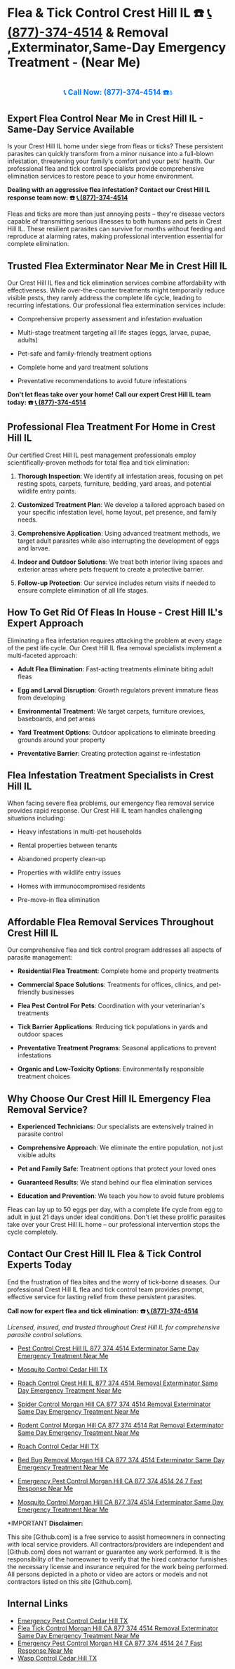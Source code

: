 # Flea & Tick Control Crest Hill IL ☎️ [📞 (877)-374-4514](https://pest-control-4514.netlify.app) & Removal ,Exterminator,Same-Day Emergency Treatment - (Near Me) 
# 

<p align="center" style="font-size: 1.2em; font-weight: bold; margin: 20px 0;">
  <a href="https://pest-control-4514.netlify.app" target="_blank" style="color: #007BFF; text-decoration: none;">📞 Call Now: (877)-374-4514 ☎️💧</a>
</p>

## Expert Flea Control Near Me in Crest Hill IL - Same-Day Service Available

Is your Crest Hill IL home under siege from fleas or ticks? These persistent parasites can quickly transform from a minor nuisance into a full-blown infestation, threatening your family's comfort and your pets' health. Our professional flea and tick control specialists provide comprehensive elimination services to restore peace to your home environment.

**Dealing with an aggressive flea infestation? Contact our Crest Hill IL response team now: ☎️ [📞 (877)-374-4514](https://pest-control-4514.netlify.app)**

Fleas and ticks are more than just annoying pests – they're disease vectors capable of transmitting serious illnesses to both humans and pets in Crest Hill IL. These resilient parasites can survive for months without feeding and reproduce at alarming rates, making professional intervention essential for complete elimination.

## Trusted Flea Exterminator Near Me in Crest Hill IL

Our Crest Hill IL flea and tick elimination services combine affordability with effectiveness. While over-the-counter treatments might temporarily reduce visible pests, they rarely address the complete life cycle, leading to recurring infestations. Our professional flea extermination services include:

- Comprehensive property assessment and infestation evaluation  

- Multi-stage treatment targeting all life stages (eggs, larvae, pupae, adults)  

- Pet-safe and family-friendly treatment options  

- Complete home and yard treatment solutions  

- Preventative recommendations to avoid future infestations  

**Don't let fleas take over your home! Call our expert Crest Hill IL team today: ☎️ [📞 (877)-374-4514](https://pest-control-4514.netlify.app)**

## Professional Flea Treatment For Home in Crest Hill IL

Our certified Crest Hill IL pest management professionals employ scientifically-proven methods for total flea and tick elimination:

1. **Thorough Inspection**: We identify all infestation areas, focusing on pet resting spots, carpets, furniture, bedding, yard areas, and potential wildlife entry points.  

2. **Customized Treatment Plan**: We develop a tailored approach based on your specific infestation level, home layout, pet presence, and family needs.  

3. **Comprehensive Application**: Using advanced treatment methods, we target adult parasites while also interrupting the development of eggs and larvae.  

4. **Indoor and Outdoor Solutions**: We treat both interior living spaces and exterior areas where pets frequent to create a protective barrier.  

5. **Follow-up Protection**: Our service includes return visits if needed to ensure complete elimination of all life stages.  

## How To Get Rid Of Fleas In House - Crest Hill IL's Expert Approach

Eliminating a flea infestation requires attacking the problem at every stage of the pest life cycle. Our Crest Hill IL flea removal specialists implement a multi-faceted approach:

- **Adult Flea Elimination**: Fast-acting treatments eliminate biting adult fleas  

- **Egg and Larval Disruption**: Growth regulators prevent immature fleas from developing  

- **Environmental Treatment**: We target carpets, furniture crevices, baseboards, and pet areas  

- **Yard Treatment Options**: Outdoor applications to eliminate breeding grounds around your property  

- **Preventative Barrier**: Creating protection against re-infestation  

## Flea Infestation Treatment Specialists in Crest Hill IL

When facing severe flea problems, our emergency flea removal service provides rapid response. Our Crest Hill IL team handles challenging situations including:

- Heavy infestations in multi-pet households  

- Rental properties between tenants  

- Abandoned property clean-up  

- Properties with wildlife entry issues  

- Homes with immunocompromised residents  

- Pre-move-in flea elimination  

## Affordable Flea Removal Services Throughout Crest Hill IL

Our comprehensive flea and tick control program addresses all aspects of parasite management:

- **Residential Flea Treatment**: Complete home and property treatments  

- **Commercial Space Solutions**: Treatments for offices, clinics, and pet-friendly businesses  

- **Flea Pest Control For Pets**: Coordination with your veterinarian's treatments  

- **Tick Barrier Applications**: Reducing tick populations in yards and outdoor spaces  

- **Preventative Treatment Programs**: Seasonal applications to prevent infestations  

- **Organic and Low-Toxicity Options**: Environmentally responsible treatment choices  

## Why Choose Our Crest Hill IL Emergency Flea Removal Service?

- **Experienced Technicians**: Our specialists are extensively trained in parasite control  

- **Comprehensive Approach**: We eliminate the entire population, not just visible adults  

- **Pet and Family Safe**: Treatment options that protect your loved ones  

- **Guaranteed Results**: We stand behind our flea elimination services  

- **Education and Prevention**: We teach you how to avoid future problems  

Fleas can lay up to 50 eggs per day, with a complete life cycle from egg to adult in just 21 days under ideal conditions. Don't let these prolific parasites take over your Crest Hill IL home – our professional intervention stops the cycle completely.

## Contact Our Crest Hill IL Flea & Tick Control Experts Today

End the frustration of flea bites and the worry of tick-borne diseases. Our professional Crest Hill IL flea and tick control team provides prompt, effective service for lasting relief from these persistent parasites.

**Call now for expert flea and tick elimination: ☎️ [📞 (877)-374-4514](https://pest-control-4514.netlify.app)**

*Licensed, insured, and trusted throughout Crest Hill IL for comprehensive parasite control solutions.*


- [Pest Control Crest Hill IL 877 374 4514 Exterminator Same Day Emergency Treatment Near Me](https://github.com/allyoucaneatsushiin/plumbing-texas/blob/main/Pest-Control-Crest-Hill-IL-877-374-4514-Exterminator-Same-Day-Emergency-Treatment-Near-Me.md)
- [Mosquito Control Cedar Hill TX](https://github.com/allyoucaneatsushiin/plumbing-texas/blob/main/Mosquito-Control-Cedar-Hill-TX-877-374-4514-Exterminator-Same-Day-Emergency-Treatment-Near-Me.md)
- [Roach Control Crest Hill IL 877 374 4514 Removal Exterminator Same Day Emergency Treatment Near Me](https://github.com/allyoucaneatsushiin/plumbing-texas/blob/main/Roach-Control-Crest-Hill-IL-877-374-4514-Removal-Exterminator-Same-Day-Emergency-Treatment-Near-Me.md)


- [Spider Control Morgan Hill CA 877 374 4514 Removal Exterminator Same Day Emergency Treatment Near Me](https://github.com/allyoucaneatsushiin/plumbing-texas/blob/main/Spider-Control-Morgan-Hill-CA-877-374-4514-Removal-Exterminator-Same-Day-Emergency-Treatment-Near-Me.md)
- [Rodent Control Morgan Hill CA 877 374 4514 Rat Removal Exterminator Same Day Emergency Treatment Near Me](https://github.com/allyoucaneatsushiin/plumbing-texas/blob/main/Rodent-Control-Morgan-Hill-CA-877-374-4514-Rat-Removal-Exterminator-Same-Day-Emergency-Treatment-Near-Me.md)
- [Roach Control Cedar Hill TX](https://github.com/allyoucaneatsushiin/plumbing-texas/blob/main/Roach-Control-Cedar-Hill-TX-877-374-4514-Removal-Exterminator-Same-Day-Emergency-Treatment-Near-Me.md)


- [Bed Bug Removal Morgan Hill CA 877 374 4514 Exterminator Same Day Emergency Treatment Near Me](https://github.com/allyoucaneatsushiin/plumbing-texas/blob/main/Bed-Bug-Removal-Morgan-Hill-CA-877-374-4514-Exterminator-Same-Day-Emergency-Treatment-Near-Me.md)
- [Emergency Pest Control Morgan Hill CA 877 374 4514 24 7 Fast Response Near Me](https://github.com/allyoucaneatsushiin/plumbing-texas/blob/main/Emergency-Pest-Control-Morgan-Hill-CA-877-374-4514-24-7-Fast-Response-Near-Me.md)
- [Mosquito Control Morgan Hill CA 877 374 4514 Exterminator Same Day Emergency Treatment Near Me](https://github.com/allyoucaneatsushiin/plumbing-texas/blob/main/Mosquito-Control-Morgan-Hill-CA-877-374-4514-Exterminator-Same-Day-Emergency-Treatment-Near-Me.md)


*IMPORTANT **Disclaimer:**  

This site [Github.com] is a free service to assist homeowners in connecting with local service providers. All contractors/providers are independent and [Github.com] does not warrant or guarantee any work performed. It is the responsibility of the homeowner to verify that the hired contractor furnishes the necessary license and insurance required for the work being performed. All persons depicted in a photo or video are actors or models and not contractors listed on this site [Github.com].


## Internal Links
- [Emergency Pest Control Cedar Hill TX](https://github.com/allyoucaneatsushiin/plumbing-texas/blob/main/Emergency-Pest-Control-Cedar-Hill-TX-877-374-4514-24-7-Fast-Response-Near-Me.md)
- [Flea Tick Control Morgan Hill CA 877 374 4514 Removal Exterminator Same Day Emergency Treatment Near Me](https://github.com/allyoucaneatsushiin/plumbing-texas/blob/main/Flea-Tick-Control-Morgan-Hill-CA-877-374-4514-Removal-Exterminator-Same-Day-Emergency-Treatment-Near-Me.md)
- [Emergency Pest Control Morgan Hill CA 877 374 4514 24 7 Fast Response Near Me](https://github.com/allyoucaneatsushiin/plumbing-texas/blob/main/Emergency-Pest-Control-Morgan-Hill-CA-877-374-4514-24-7-Fast-Response-Near-Me.md)
- [Wasp Control Cedar Hill TX](https://github.com/allyoucaneatsushiin/plumbing-texas/blob/main/Wasp-Control-Cedar-Hill-TX-877-374-4514-Removal-Exterminator-Same-Day-Emergency-Treatment-Near-Me.md)
